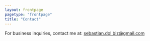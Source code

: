 ```yaml
---
layout: frontpage
pagetype: "frontpage"
title: "Contact"
---
```

For business inquiries, contact me at: sebastian.dol.biz@gmail.com

